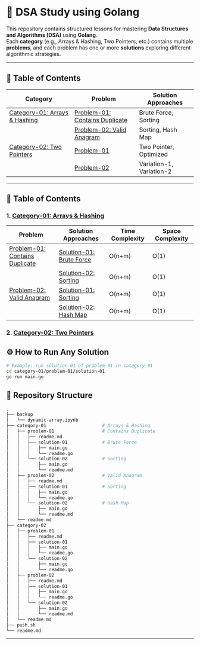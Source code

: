 # 🧩 DSA Study using Golang

This repository contains structured lessons for mastering **Data Structures and Algorithms (DSA)** using **Golang**.  
Each **category** (e.g., Arrays & Hashing, Two Pointers, etc.) contains multiple **problems**, and each problem has one or more **solutions** exploring different algorithmic strategies.

---

## 🧭 Table of Contents

| Category | Problem | Solution Approaches |
|-----------|----------|---------------------|
| [Category-01: Arrays & Hashing](./category-01/readme.md) | [Problem-01: Contains Duplicate](./category-01/problem-01/readme.md) | Brute Force, Sorting |
|  | [Problem-02: Valid Anagram](./category-01/problem-02/readme.md) | Sorting, Hash Map |
| [Category-02: Two Pointers](./category-02/readme.md) | [Problem-01](./category-02/problem-01/readme.md) | Two Pointer, Optimized |
|  | [Problem-02](./category-02/problem-02/readme.md) | Variation-1, Variation-2 |

---
## 🧭 Table of Contents

### 1. [Category-01: Arrays & Hashing](./category-01/readme.md)
| Problem | Solution Approaches | Time Complexity | Space Complexity | 
| --- | ---- | --- | --- |
| [Problem-01: Contains Duplicate](./category-01/problem-01/readme.md) | [Solution-01: Brute Force](./category-01/problem-01/solution-01/readme.go) | O(n+m) | O(1) | 
|  | [Solution-02: Sorting](./category-01/problem-01/solution-02/readme.md) |  O(n+m) | O(1) | 
| [Problem-02: Valid Anagram](./category-01/problem-02/readme.md) | [Solution-01: Sorting](./category-01/problem-02/solution-01/readme.go) | O(n+m) | O(1) | 
|  | [Solution-02: Hash Map](./category-01/problem-02/solution-02/readme.go) | O(n+m) | O(1) | 

### 2. [Category-02: Two Pointers]()

## ⚙️ How to Run Any Solution

```bash
# Example: run solution-01 of problem-01 in category-01
cd category-01/problem-01/solution-01
go run main.go
```

## 📁 Repository Structure

```bash
.
├── backup
│   └── dynamic-array.ipynb
├── category-01                     # Arrays & Hashing
│   ├── problem-01                  # Contains Duplicate
│   │   ├── readme.md   
│   │   ├── solution-01             # Brute Force
│   │   │   ├── main.go
│   │   │   └── readme.go
│   │   └── solution-02             # Sorting
│   │       ├── main.go
│   │       └── readme.md
│   ├── problem-02                  # Valid Anagram
│   │   ├── readme.md
│   │   ├── solution-01             # Sorting
│   │   │   ├── main.go
│   │   │   └── readme.go   
│   │   └── solution-02             # Hash Map
│   │       ├── main.go
│   │       └── readme.md
│   └── readme.md
├── category-02
│   ├── problem-01
│   │   ├── readme.md
│   │   ├── solution-01
│   │   │   ├── main.go
│   │   │   └── readme.go
│   │   └── solution-02
│   │       ├── main.go
│   │       └── readme.go
│   ├── problem-02
│   │   ├── readme.md
│   │   ├── solution-01
│   │   │   ├── main.go
│   │   │   └── readme.go
│   │   └── solution-02
│   │       ├── main.go
│   │       └── readme.md
│   └── readme.md
├── push.sh
└── readme.md
```

---